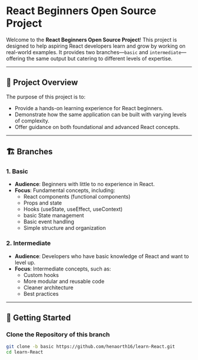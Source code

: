 # React Beginners Open Source Project

Welcome to the **React Beginners Open Source Project**! This project is designed to help aspiring React developers learn and grow by working on real-world examples. It provides two branches—`basic` and `intermediate`—offering the same output but catering to different levels of expertise.

---

## 🌟 Project Overview

The purpose of this project is to:
- Provide a hands-on learning experience for React beginners.
- Demonstrate how the same application can be built with varying levels of complexity.
- Offer guidance on both foundational and advanced React concepts.

---

## 🏗️ Branches

### 1. **Basic**
- **Audience**: Beginners with little to no experience in React.
- **Focus**: Fundamental concepts, including:
  - React components (functional components)
  - Props and state
  - Hooks (useState, useEffect, useContext)
  - basic State management
  - Basic event handling
  - Simple structure and organization

### 2. **Intermediate**
- **Audience**: Developers who have basic knowledge of React and want to level up.
- **Focus**: Intermediate concepts, such as:
  - Custom hooks
  - More modular and reusable code
  - Cleaner architecture
  - Best practices

---

## 🚀 Getting Started

### Clone the Repository of this branch
```bash
git clone -b basic https://github.com/henaorth16/learn-React.git
cd learn-React
